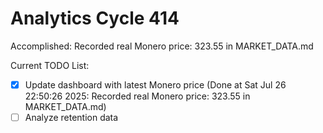 # Analytics Cycle 414

Accomplished: Recorded real Monero price: 323.55 in MARKET_DATA.md

Current TODO List:

- [x] Update dashboard with latest Monero price  (Done at Sat Jul 26 22:50:26 2025: Recorded real Monero price: 323.55 in MARKET_DATA.md)
- [ ] Analyze retention data